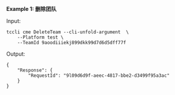 **Example 1: 删除团队**



Input: 

```
tccli cme DeleteTeam --cli-unfold-argument  \
    --Platform test \
    --TeamId 9aoodiiiekj899dkk99d7d6d5dff77f
```

Output: 
```
{
    "Response": {
        "RequestId": "9l09d6d9f-aeec-4817-bbe2-d3499f95a3ac"
    }
}
```

